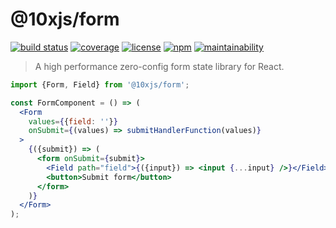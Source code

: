 # @10xjs/form

[![build status](https://img.shields.io/circleci/project/github/10xjs/form/master.svg)](https://circleci.com/gh/10xjs/form)
[![coverage](https://codecov.io/gh/10xjs/form/branch/master/graph/badge.svg)](https://codecov.io/gh/10xjs/form)
[![license](https://img.shields.io/npm/l/@10xjs/form.svg)](LICENSE)
[![npm](https://img.shields.io/npm/dw/@10xjs/form.svg)](https://www.npmjs.com/package/@10xjs/form)
[![maintainability](https://api.codeclimate.com/v1/badges/765fb5a2f1be1f7eb075/maintainability)](https://codeclimate.com/github/10xjs/form/maintainability)

> A high performance zero-config form state library for React.

```jsx
import {Form, Field} from '@10xjs/form';

const FormComponent = () => (
  <Form
    values={{field: ''}}
    onSubmit={(values) => submitHandlerFunction(values)}
  >
    {({submit}) => (
      <form onSubmit={submit}>
        <Field path="field">{({input}) => <input {...input} />}</Field>
        <button>Submit form</button>
      </form>
    )}
  </Form>
);
```
